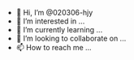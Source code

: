 - 👋 Hi, I’m @020306-hjy
- 👀 I’m interested in ...
- 🌱 I’m currently learning ...
- 💞️ I’m looking to collaborate on ...
- 📫 How to reach me ...

<!---
020306-hjy/020306-hjy is a ✨ special ✨ repository because its `README.md` (this file) appears on your GitHub profile.
You can click the Preview link to take a look at your changes.
--->
